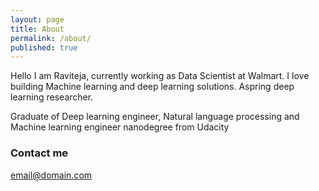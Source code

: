 ```yaml
---
layout: page
title: About
permalink: /about/
published: true
---
```


Hello I am Raviteja, currently working as Data Scientist at Walmart. I love building Machine learning and deep learning solutions. Aspring deep learning researcher.

Graduate of Deep learning engineer, Natural language processing and Machine learning engineer nanodegree from Udacity


### Contact me

[email@domain.com](mailto:ravitejareddy.ganta@gmail.com)
